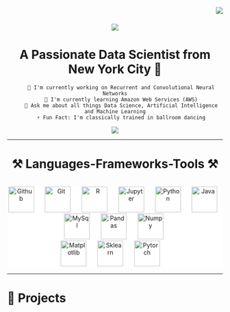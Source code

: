 <!--
**Dre1896/Dre1896** is a ✨ _special_ ✨ repository because its `README.md` (this file) appears on your GitHub profile.

Here are some ideas to get you started:

- 🔭 I’m currently working on ...
- 🌱 I’m currently learning ...
- 👯 I’m looking to collaborate on ...
- 🤔 I’m looking for help with ...
- 💬 Ask me about ...
- 📫 How to reach me: ...
- 😄 Pronouns: ...
- ⚡ Fun fact: ...
-->

<img align="right" src="https://visitor-badge.laobi.icu/badge?page_id=Dre1896.Dre1896" />

<h1 align = "center">
    <img src = "https://readme-typing-svg.herokuapp.com/?font=Righteous&size=35&center=true&vCenter=true&width=500&height=70&duration=4000&lines=Hi+There!👋;+I'm+Tolu+Olatunbosun!;" />

<h1 align = "center"> A Passionate Data Scientist from New York City 🗽</h1>

<div align = "center">
    
        🔭 I'm currently working on Recurrent and Convolutional Neural Networks
        🌱 I'm currently learning Amazon Web Services (AWS)
        💬 Ask me about all things Data Science, Artificial Intelligence and Machine Learning
        ⚡ Fun Fact: I'm classically trained in ballroom dancing
        
</div>

<div align = "center">
    <a href = "https://www.linkedin.com/in/toluolat347/" target = "_blank">
        <img src="https://img.shields.io/badge/LinkedIn-0077B5?style=for-the-badge&logo=linkedin&logoColor=white" target="_blank" />
    </a>
</div>

<hr/>
 
<h1 align="center">⚒️ Languages-Frameworks-Tools ⚒️</h1>
<br/>
<div align="center" style="background-color: white;">
    <img alt="Github" width="60px" style="padding-right:10px;" src="https://cdn.jsdelivr.net/gh/devicons/devicon@latest/icons/github/github-original.svg">&nbsp;&nbsp;&nbsp;
    <img alt="Git" width="60px" style="padding-right:10px;" src="https://cdn.jsdelivr.net/gh/devicons/devicon@latest/icons/git/git-original.svg">&nbsp;&nbsp;&nbsp;
    <img alt="R" width="60px" style="padding-right:10px;" src="https://cdn.jsdelivr.net/gh/devicons/devicon@latest/icons/r/r-original.svg">&nbsp;&nbsp;&nbsp;
    <img alt="Jupyter" width="60px" style="padding-right:10px;" src="https://cdn.jsdelivr.net/gh/devicons/devicon@latest/icons/jupyter/jupyter-original-wordmark.svg">&nbsp;&nbsp;&nbsp;
    <img alt="Python" width="60px" style="padding-right:10px;" src="https://cdn.jsdelivr.net/gh/devicons/devicon@latest/icons/python/python-original.svg">&nbsp;&nbsp;&nbsp;
    <img alt="Java" width="60px" style="padding-right:10px;" src="https://cdn.jsdelivr.net/gh/devicons/devicon@latest/icons/java/java-original.svg">&nbsp;&nbsp;&nbsp;
    <img alt="MySql" width="60px" style="padding-right:10px;" src="https://cdn.jsdelivr.net/gh/devicons/devicon@latest/icons/mysql/mysql-original-wordmark.svg">&nbsp;&nbsp;&nbsp;
    <img alt="Pandas" width="60px" style="padding-right:10px;" src="https://cdn.jsdelivr.net/gh/devicons/devicon@latest/icons/pandas/pandas-original-wordmark.svg">&nbsp;&nbsp;&nbsp;
    <img alt="Numpy" width="60px" style="padding-right:10px;" src="https://cdn.jsdelivr.net/gh/devicons/devicon@latest/icons/numpy/numpy-original-wordmark.svg">&nbsp;&nbsp;&nbsp;
    </br>
    <img alt="Matplotlib" width="60px" style="padding-right:10px;" src="https://cdn.jsdelivr.net/gh/devicons/devicon@latest/icons/matplotlib/matplotlib-original.svg">&nbsp;&nbsp;&nbsp;
    <img alt="Sklearn" width="60px" style="padding-right:10px;" src="https://cdn.jsdelivr.net/gh/devicons/devicon@latest/icons/scikitlearn/scikitlearn-original.svg">&nbsp;&nbsp;&nbsp;
    <img alt="Pytorch" width="60px" style="padding-right:10px;" src="https://cdn.jsdelivr.net/gh/devicons/devicon@latest/icons/pytorch/pytorch-original.svg">&nbsp;&nbsp;&nbsp;
</div>

---
# 🌟 Projects
